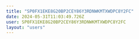 ```yaml
---
title: "SP0FX1EKE8G20BP2CEY86Y3RDNWKMTXWDPC8Y2FC"
date: 2024-05-31T11:03:49.726Z
user: SP0FX1EKE8G20BP2CEY86Y3RDNWKMTXWDPC8Y2FC
layout: "users"
---
```

    